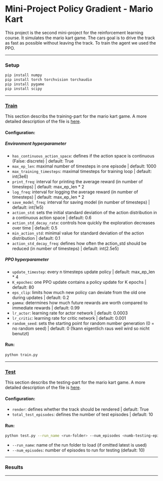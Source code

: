# Mini-Project Policy Gradient - Mario Kart
This project is the second mini-project for the reinforcement learning course. It simulates the mario kart game. The cars goal is to drive the track as fast as possible without leaving the track. To train the agent we used the PPO. 

---

### Setup
```bash
pip install numpy
pip install torch torchvision torchaudio
pip install pygame
pip install scipy
```

---
### [Train](/mario_kart/train.py)
This section describs the training-part for the mario kart game. A more detailed description of the file is [here](/mario_kart/train.py#L0). 

#### Configuration:
##### Environment hyperparameter
- `has_continuous_action_space`: defines if the action space is continuous (False: discrete) | default: True
- `max_ep_len`: maximal number of timesteps in one episode | default: 1000
- `max_training_timesteps`: maximal timesteps for training loop | default: int(3e6) 
- `print_freq`: interval for printing the average reward (in number of timesteps) | default: max_ep_len * 2
- `log_freq`: interval for logging the average reward (in number of timesteps) | default: max_ep_len * 2
- `save_model_freq`: interval for saving model (in number of timesteps) | default: int(1e5) 
- `action_std`: sets the initial standard deviation of the action distribution in a continuous action space | default: 0.6
- `action_std_decay_rate`: controls how quickly the exploration decreases over time | default: 0.5
- `min_action_std`: minimal value for standard deviation of the action distribution | default: 0.1
- `action_std_decay_freq`: defines how often the action_std should be reduced (in number of timesteps)  | default: int(2.5e5)

##### PPO hyperparameter
- `update_timestep`: every n timesteps update policy | default: max_ep_len * 4
- `K_epoches`: one PPO update contains a policy update for K epochs | default: 80
- `eps_clip`: limits how much new policy can deviate from the old one during updates | default: 0.2
- `gamma`: determines how much future rewards are worth compared to immediate rewards | default: 0.99
- `lr_actor`: learning rate for actor network | default: 0.0003
- `lr_critic`: learning rate for critic network | default: 0.001
- `random_seed`: sets the starting point for random number generation (0 = no random seed) | default: 0 (!kann eigentlich raus weil wird so nicht benutzt)

#### Run:
```bash
python train.py
```

---

### [Test](/mario_kart/test.py)
This section describs the testing-part for the mario kart game. A more detailed description of the file is [here](/mario_kart/test.py#L0). 

#### Configuration:
- `render`: defines whether the track should be rendered | default: True
- `total_test_episodes`: defines the number of test episodes | default: 10

#### Run:
```bash
python test.py --run_name <run-folder> --num_episodes <numb-testing-episodes>
```
- `--run_name`: name of the run folder to load (if omitted latest is used)
- `--num_episodes`: number of episodes to run for testing (default: 10)

---

### Results

--- 

